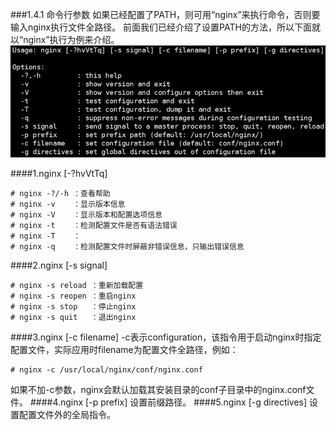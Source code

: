 ###1.4.1 命令行参数
如果已经配置了PATH，则可用“nginx”来执行命令，否则要输入nginx执行文件全路径。
前面我们已经介绍了设置PATH的方法，所以下面就以“nginx”执行为例来介绍。
![](/assets/QQ图片20180123154331.png)

####1.nginx [-?hvVtTq]
```
# nginx -?/-h ：查看帮助
# nginx -v    ：显示版本信息
# nginx -V    ：显示版本和配置选项信息
# nginx -t    ：检测配置文件是否有语法错误
# nginx -T    ：
# nginx -q    ：检测配置文件时屏蔽非错误信息，只输出错误信息
```
####2.nginx [-s signal]
```
# nginx -s reload ：重新加载配置
# nginx -s reopen ：重启nginx
# nginx -s stop   ：停止nginx
# nginx -s quit   ：退出nginx
```
####3.nginx [-c filename]
-c表示configuration，该指令用于启动nginx时指定配置文件，实际应用时filename为配置文件全路径，例如：
```
# nginx -c /usr/local/nginx/conf/nginx.conf
```
如果不加-c参数，nginx会默认加载其安装目录的conf子目录中的nginx.conf文件。
####4.nginx [-p prefix]
设置前缀路径。
####5.nginx [-g directives]
设置配置文件外的全局指令。